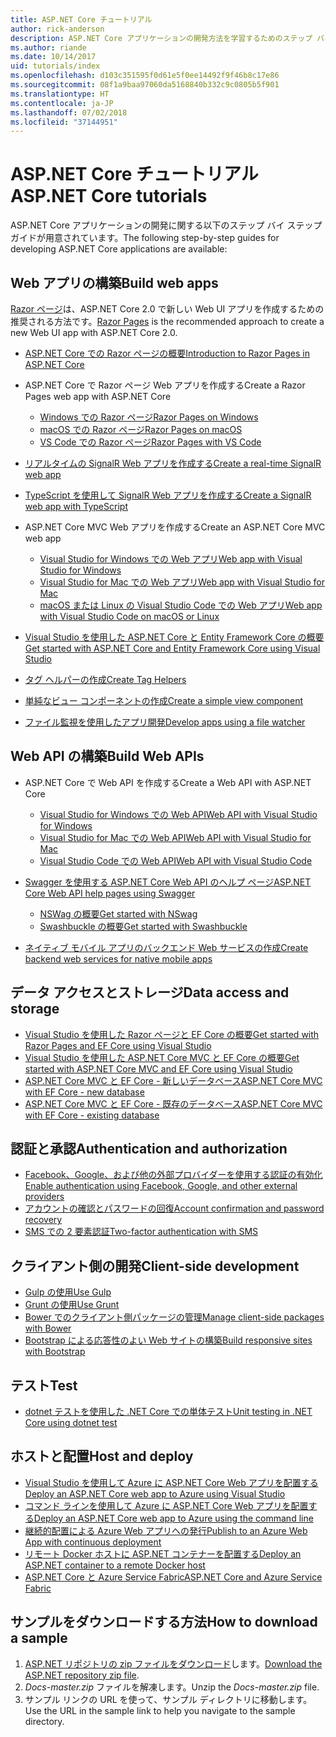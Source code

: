 ```yaml
---
title: ASP.NET Core チュートリアル
author: rick-anderson
description: ASP.NET Core アプリケーションの開発方法を学習するためのステップ バイ ステップ ガイドの一覧です。
ms.author: riande
ms.date: 10/14/2017
uid: tutorials/index
ms.openlocfilehash: d103c351595f0d61e5f0ee14492f9f46b8c17e86
ms.sourcegitcommit: 08f1a9baa97060da5168840b332c9c0805b5f901
ms.translationtype: HT
ms.contentlocale: ja-JP
ms.lasthandoff: 07/02/2018
ms.locfileid: "37144951"
---
```

# <a name="aspnet-core-tutorials"></a><span data-ttu-id="4a5b2-103">ASP.NET Core チュートリアル</span><span class="sxs-lookup"><span data-stu-id="4a5b2-103">ASP.NET Core tutorials</span></span>

<span data-ttu-id="4a5b2-104">ASP.NET Core アプリケーションの開発に関する以下のステップ バイ ステップ ガイドが用意されています。</span><span class="sxs-lookup"><span data-stu-id="4a5b2-104">The following step-by-step guides for developing ASP.NET Core applications are available:</span></span>

## <a name="build-web-apps"></a><span data-ttu-id="4a5b2-105">Web アプリの構築</span><span class="sxs-lookup"><span data-stu-id="4a5b2-105">Build web apps</span></span>

<span data-ttu-id="4a5b2-106">[Razor ページ](xref:razor-pages/index)は、ASP.NET Core 2.0 で新しい Web UI アプリを作成するための推奨される方法です。</span><span class="sxs-lookup"><span data-stu-id="4a5b2-106">[Razor Pages](xref:razor-pages/index) is the recommended approach to create a new Web UI app with ASP.NET Core 2.0.</span></span>

* [<span data-ttu-id="4a5b2-107">ASP.NET Core での Razor ページの概要</span><span class="sxs-lookup"><span data-stu-id="4a5b2-107">Introduction to Razor Pages in ASP.NET Core</span></span>](xref:razor-pages/index)
* <span data-ttu-id="4a5b2-108">ASP.NET Core で Razor ページ Web アプリを作成する</span><span class="sxs-lookup"><span data-stu-id="4a5b2-108">Create a Razor Pages web app with ASP.NET Core</span></span>

   * [<span data-ttu-id="4a5b2-109">Windows での Razor ページ</span><span class="sxs-lookup"><span data-stu-id="4a5b2-109">Razor Pages on Windows</span></span>](xref:tutorials/razor-pages/index)
   * [<span data-ttu-id="4a5b2-110">macOS での Razor ページ</span><span class="sxs-lookup"><span data-stu-id="4a5b2-110">Razor Pages on macOS</span></span>](xref:tutorials/razor-pages-mac/index)
   * [<span data-ttu-id="4a5b2-111">VS Code での Razor ページ</span><span class="sxs-lookup"><span data-stu-id="4a5b2-111">Razor Pages with VS Code</span></span>](xref:tutorials/razor-pages-vsc/index)  

* [<span data-ttu-id="4a5b2-112">リアルタイムの SignalR Web アプリを作成する</span><span class="sxs-lookup"><span data-stu-id="4a5b2-112">Create a real-time SignalR web app</span></span>](xref:tutorials/signalr)
* [<span data-ttu-id="4a5b2-113">TypeScript を使用して SignalR Web アプリを作成する</span><span class="sxs-lookup"><span data-stu-id="4a5b2-113">Create a SignalR web app with TypeScript</span></span>](xref:tutorials/signalr-typescript-webpack)

* <span data-ttu-id="4a5b2-114">ASP.NET Core MVC Web アプリを作成する</span><span class="sxs-lookup"><span data-stu-id="4a5b2-114">Create an ASP.NET Core MVC web app</span></span>

   * [<span data-ttu-id="4a5b2-115">Visual Studio for Windows での Web アプリ</span><span class="sxs-lookup"><span data-stu-id="4a5b2-115">Web app with Visual Studio for Windows</span></span>](xref:tutorials/first-mvc-app/index)
   * [<span data-ttu-id="4a5b2-116">Visual Studio for Mac での Web アプリ</span><span class="sxs-lookup"><span data-stu-id="4a5b2-116">Web app with Visual Studio for Mac</span></span>](xref:tutorials/first-mvc-app-mac/index)
   * [<span data-ttu-id="4a5b2-117">macOS または Linux の Visual Studio Code での Web アプリ</span><span class="sxs-lookup"><span data-stu-id="4a5b2-117">Web app with Visual Studio Code on macOS or Linux</span></span>](xref:tutorials/first-mvc-app-xplat/index)

* [<span data-ttu-id="4a5b2-118">Visual Studio を使用した ASP.NET Core と Entity Framework Core の概要</span><span class="sxs-lookup"><span data-stu-id="4a5b2-118">Get started with ASP.NET Core and Entity Framework Core using Visual Studio</span></span>](xref:data/ef-mvc/index)
* [<span data-ttu-id="4a5b2-119">タグ ヘルパーの作成</span><span class="sxs-lookup"><span data-stu-id="4a5b2-119">Create Tag Helpers</span></span>](xref:mvc/views/tag-helpers/authoring)
* [<span data-ttu-id="4a5b2-120">単純なビュー コンポーネントの作成</span><span class="sxs-lookup"><span data-stu-id="4a5b2-120">Create a simple view component</span></span>](xref:mvc/views/view-components#walkthrough-creating-a-simple-view-component)
* [<span data-ttu-id="4a5b2-121">ファイル監視を使用したアプリ開発</span><span class="sxs-lookup"><span data-stu-id="4a5b2-121">Develop apps using a file watcher</span></span>](xref:tutorials/dotnet-watch)

## <a name="build-web-apis"></a><span data-ttu-id="4a5b2-122">Web API の構築</span><span class="sxs-lookup"><span data-stu-id="4a5b2-122">Build Web APIs</span></span>

* <span data-ttu-id="4a5b2-123">ASP.NET Core で Web API を作成する</span><span class="sxs-lookup"><span data-stu-id="4a5b2-123">Create a Web API with ASP.NET Core</span></span>

  * [<span data-ttu-id="4a5b2-124">Visual Studio for Windows での Web API</span><span class="sxs-lookup"><span data-stu-id="4a5b2-124">Web API with Visual Studio for Windows</span></span>](xref:tutorials/first-web-api)
  * [<span data-ttu-id="4a5b2-125">Visual Studio for Mac での Web API</span><span class="sxs-lookup"><span data-stu-id="4a5b2-125">Web API with Visual Studio for Mac</span></span>](xref:tutorials/first-web-api-mac)
  * [<span data-ttu-id="4a5b2-126">Visual Studio Code での Web API</span><span class="sxs-lookup"><span data-stu-id="4a5b2-126">Web API with Visual Studio Code</span></span>](xref:tutorials/web-api-vsc)

* [<span data-ttu-id="4a5b2-127">Swagger を使用する ASP.NET Core Web API のヘルプ ページ</span><span class="sxs-lookup"><span data-stu-id="4a5b2-127">ASP.NET Core Web API help pages using Swagger</span></span>](xref:tutorials/web-api-help-pages-using-swagger)
  * [<span data-ttu-id="4a5b2-128">NSWag の概要</span><span class="sxs-lookup"><span data-stu-id="4a5b2-128">Get started with NSwag</span></span>](xref:tutorials/get-started-with-nswag)
  * [<span data-ttu-id="4a5b2-129">Swashbuckle の概要</span><span class="sxs-lookup"><span data-stu-id="4a5b2-129">Get started with Swashbuckle</span></span>](xref:tutorials/get-started-with-swashbuckle)

* [<span data-ttu-id="4a5b2-130">ネイティブ モバイル アプリのバックエンド Web サービスの作成</span><span class="sxs-lookup"><span data-stu-id="4a5b2-130">Create backend web services for native mobile apps</span></span>](xref:mobile/native-mobile-backend)

## <a name="data-access-and-storage"></a><span data-ttu-id="4a5b2-131">データ アクセスとストレージ</span><span class="sxs-lookup"><span data-stu-id="4a5b2-131">Data access and storage</span></span>

* [<span data-ttu-id="4a5b2-132">Visual Studio を使用した Razor ページと EF Core の概要</span><span class="sxs-lookup"><span data-stu-id="4a5b2-132">Get started with Razor Pages and EF Core using Visual Studio</span></span>](xref:data/ef-rp/intro)
* [<span data-ttu-id="4a5b2-133">Visual Studio を使用した ASP.NET Core MVC と EF Core の概要</span><span class="sxs-lookup"><span data-stu-id="4a5b2-133">Get started with ASP.NET Core MVC and EF Core using Visual Studio</span></span>](xref:data/ef-mvc/index)
* [<span data-ttu-id="4a5b2-134">ASP.NET Core MVC と EF Core - 新しいデータベース</span><span class="sxs-lookup"><span data-stu-id="4a5b2-134">ASP.NET Core MVC with EF Core - new database</span></span>](/ef/core/get-started/aspnetcore/new-db)
* [<span data-ttu-id="4a5b2-135">ASP.NET Core MVC と EF Core - 既存のデータベース</span><span class="sxs-lookup"><span data-stu-id="4a5b2-135">ASP.NET Core MVC with EF Core - existing database</span></span>](/ef/core/get-started/aspnetcore/existing-db)

## <a name="authentication-and-authorization"></a><span data-ttu-id="4a5b2-136">認証と承認</span><span class="sxs-lookup"><span data-stu-id="4a5b2-136">Authentication and authorization</span></span>

* [<span data-ttu-id="4a5b2-137">Facebook、Google、および他の外部プロバイダーを使用する認証の有効化</span><span class="sxs-lookup"><span data-stu-id="4a5b2-137">Enable authentication using Facebook, Google, and other external providers</span></span>](xref:security/authentication/social/index)
* [<span data-ttu-id="4a5b2-138">アカウントの確認とパスワードの回復</span><span class="sxs-lookup"><span data-stu-id="4a5b2-138">Account confirmation and password recovery</span></span>](xref:security/authentication/accconfirm)
* [<span data-ttu-id="4a5b2-139">SMS での 2 要素認証</span><span class="sxs-lookup"><span data-stu-id="4a5b2-139">Two-factor authentication with SMS</span></span>](xref:security/authentication/2fa)

## <a name="client-side-development"></a><span data-ttu-id="4a5b2-140">クライアント側の開発</span><span class="sxs-lookup"><span data-stu-id="4a5b2-140">Client-side development</span></span>

* [<span data-ttu-id="4a5b2-141">Gulp の使用</span><span class="sxs-lookup"><span data-stu-id="4a5b2-141">Use Gulp</span></span>](xref:client-side/using-gulp)
* [<span data-ttu-id="4a5b2-142">Grunt の使用</span><span class="sxs-lookup"><span data-stu-id="4a5b2-142">Use Grunt</span></span>](xref:client-side/using-grunt)
* [<span data-ttu-id="4a5b2-143">Bower でのクライアント側パッケージの管理</span><span class="sxs-lookup"><span data-stu-id="4a5b2-143">Manage client-side packages with Bower</span></span>](xref:client-side/bower)
* [<span data-ttu-id="4a5b2-144">Bootstrap による応答性のよい Web サイトの構築</span><span class="sxs-lookup"><span data-stu-id="4a5b2-144">Build responsive sites with Bootstrap</span></span>](xref:client-side/bootstrap)

## <a name="test"></a><span data-ttu-id="4a5b2-145">テスト</span><span class="sxs-lookup"><span data-stu-id="4a5b2-145">Test</span></span>

* [<span data-ttu-id="4a5b2-146">dotnet テストを使用した .NET Core での単体テスト</span><span class="sxs-lookup"><span data-stu-id="4a5b2-146">Unit testing in .NET Core using dotnet test</span></span>](/dotnet/articles/core/testing/unit-testing-with-dotnet-test)

## <a name="host-and-deploy"></a><span data-ttu-id="4a5b2-147">ホストと配置</span><span class="sxs-lookup"><span data-stu-id="4a5b2-147">Host and deploy</span></span>

* [<span data-ttu-id="4a5b2-148">Visual Studio を使用して Azure に ASP.NET Core Web アプリを配置する</span><span class="sxs-lookup"><span data-stu-id="4a5b2-148">Deploy an ASP.NET Core web app to Azure using Visual Studio</span></span>](xref:tutorials/publish-to-azure-webapp-using-vs)
* [<span data-ttu-id="4a5b2-149">コマンド ラインを使用して Azure に ASP.NET Core Web アプリを配置する</span><span class="sxs-lookup"><span data-stu-id="4a5b2-149">Deploy an ASP.NET Core web app to Azure using the command line</span></span>](xref:tutorials/publish-to-azure-webapp-using-cli)
* [<span data-ttu-id="4a5b2-150">継続的配置による Azure Web アプリへの発行</span><span class="sxs-lookup"><span data-stu-id="4a5b2-150">Publish to an Azure Web App with continuous deployment</span></span>](xref:host-and-deploy/azure-apps/azure-continuous-deployment)
* [<span data-ttu-id="4a5b2-151">リモート Docker ホストに ASP.NET コンテナーを配置する</span><span class="sxs-lookup"><span data-stu-id="4a5b2-151">Deploy an ASP.NET container to a remote Docker host</span></span>](/azure/vs-azure-tools-docker-hosting-web-apps-in-docker)
* [<span data-ttu-id="4a5b2-152">ASP.NET Core と Azure Service Fabric</span><span class="sxs-lookup"><span data-stu-id="4a5b2-152">ASP.NET Core and Azure Service Fabric</span></span>](/azure/service-fabric/service-fabric-add-a-web-frontend)

<a name="download"></a>
## <a name="how-to-download-a-sample"></a><span data-ttu-id="4a5b2-153">サンプルをダウンロードする方法</span><span class="sxs-lookup"><span data-stu-id="4a5b2-153">How to download a sample</span></span>

1. <span data-ttu-id="4a5b2-154">[ASP.NET リポジトリの zip ファイルをダウンロード](https://codeload.github.com/aspnet/Docs/zip/master)します。</span><span class="sxs-lookup"><span data-stu-id="4a5b2-154">[Download the ASP.NET repository zip file](https://codeload.github.com/aspnet/Docs/zip/master).</span></span>
1. <span data-ttu-id="4a5b2-155">*Docs-master.zip* ファイルを解凍します。</span><span class="sxs-lookup"><span data-stu-id="4a5b2-155">Unzip the *Docs-master.zip* file.</span></span>
1. <span data-ttu-id="4a5b2-156">サンプル リンクの URL を使って、サンプル ディレクトリに移動します。</span><span class="sxs-lookup"><span data-stu-id="4a5b2-156">Use the URL in the sample link to help you navigate to the sample directory.</span></span>
